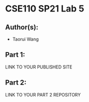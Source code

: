 # CSE110 SP21 Lab 5

## Author(s):
- Taorui Wang

## Part 1:

LINK TO YOUR PUBLISHED SITE

## Part 2:

LINK TO YOUR PART 2 REPOSITORY
